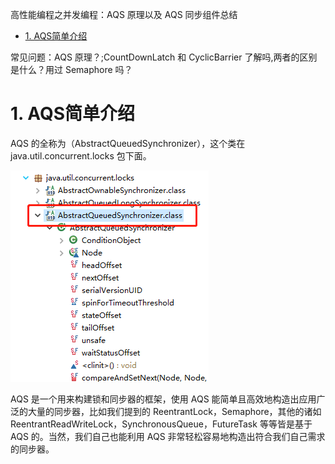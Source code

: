 高性能编程之并发编程：AQS 原理以及 AQS 同步组件总结
<!-- TOC -->

- [1. AQS简单介绍](#1-aqs简单介绍)

<!-- /TOC -->
常见问题：AQS 原理？;CountDownLatch 和 CyclicBarrier 了解吗,两者的区别是什么？用过 Semaphore 吗？
# 1. AQS简单介绍
AQS 的全称为（AbstractQueuedSynchronizer），这个类在 java.util.concurrent.locks 包下面。

![AQS类](imgs/1/24.png)

AQS 是一个用来构建锁和同步器的框架，使用 AQS 能简单且高效地构造出应用广泛的大量的同步器，比如我们提到的 ReentrantLock，Semaphore，其他的诸如 ReentrantReadWriteLock，SynchronousQueue，FutureTask 等等皆是基于 AQS 的。当然，我们自己也能利用 AQS 非常轻松容易地构造出符合我们自己需求的同步器。



